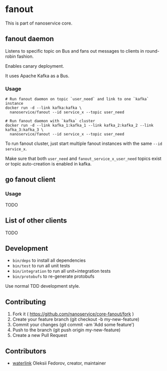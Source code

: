 # fanout

This is part of nanoservice core.

## fanout daemon

Listens to specific topic on Bus and fans out messages to clients in round-robin fashion.

Enables canary deployment.

It uses Apache Kafka as a Bus.

### Usage

    # Run fanout daemon on topic `user_need` and link to one `kafka` instance
    docker run -d --link kafka:kafka \
      nanoservice/fanout --id service_x --topic user_need

    # Run fanout daemon with `kafka` cluster
    docker run -d --link kafka_1:kafka_1 --link kafka_2:kafka_2 --link kafka_3:kafka_3 \
      nanoservice/fanout --id service_x --topic user_need

To run fanout cluster, just start multiple fanout instances with the same `--id service_x`.

Make sure that both `user_need` and `fanout_service_x_user_need` topics exist or topic auto-creation is enabled in kafka.

## go fanout client

### Usage

TODO

## List of other clients

TODO

## Development

* `bin/deps` to install all dependencies
* `bin/test` to run all unit tests
* `bin/integration` to run all unit+integration tests
* `bin/protobufs` to re-generate protobufs

Use normal TDD development style.

## Contributing

1. Fork it ( https://github.com/nanoservice/core-fanout/fork )
1. Create your feature branch (git checkout -b my-new-feature)
1. Commit your changes (git commit -am 'Add some feature')
1. Push to the branch (git push origin my-new-feature)
1. Create a new Pull Request

## Contributors

* [waterlink](https://github.com/waterlink) Oleksii Fedorov, creator, maintainer
